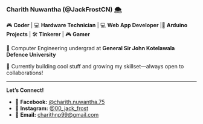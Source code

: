 ### Charith Nuwantha (@JackFrostCN) 🌨️

🎮 **Coder** | 💻 **Hardware Technician** | 💻 **Web App Developer** |🤖 **Arduino Projects** | 🛠️ **Tinkerer**  | 🎮 **Gamer**

🚀 Computer Engineering undergrad at **General Sir John Kotelawala Defence University**

👾 Currently building cool stuff and growing my skillset—always open to collaborations!

---

**Let’s Connect!**

* 📱 **Facebook:** [@charith.nuwantha.75](https://www.facebook.com/charith.nuwantha.75)
* 📸 **Instagram:** [@00\_jack\_frost](https://www.instagram.com/00_jack_frost)
* 📧 **Email:** [charithnp99@gmail.com](mailto:charithnp99@gmail.com)

